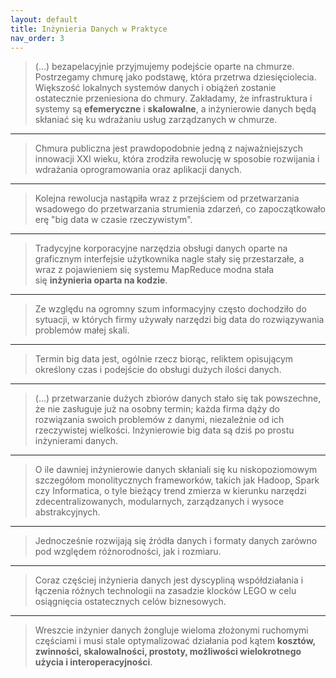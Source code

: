 ```yaml
---
layout: default
title: Inżynieria Danych w Praktyce
nav_order: 3
---
```


> (...) bezapelacyjnie przyjmujemy podejście oparte na chmurze. Postrzegamy chmurę jako podstawę, która przetrwa dziesięciolecia. Większość lokalnych systemów danych i obiążeń zostanie ostatecznie przeniesiona do chmury. Zakładamy, że infrastruktura i systemy są **efemeryczne** i **skalowalne**, a inżynierowie danych będą skłaniać się ku wdrażaniu usług zarządzanych w chmurze.

***

> Chmura publiczna jest prawdopodobnie jedną z najważniejszych innowacji XXI wieku, która zrodziła rewolucję w sposobie rozwijania i wdrażania oprogramowania oraz aplikacji danych.

***

> Kolejna rewolucja nastąpiła wraz z przejściem od przetwarzania wsadowego do przetwarzania strumienia zdarzeń, co zapoczątkowało erę "big data w czasie rzeczywistym".

***

> Tradycyjne korporacyjne narzędzia obsługi danych oparte na graficznym interfejsie użytkownika nagle stały się przestarzałe, a wraz z pojawieniem się systemu MapReduce modna stała się **inżynieria oparta na kodzie**.

***

> Ze względu na ogromny szum informacyjny często dochodziło do sytuacji, w których firmy używały narzędzi big data do rozwiązywania problemów małej skali. 

***

> Termin big data jest, ogólnie rzecz biorąc, reliktem opisującym określony czas i podejście do obsługi dużych ilości danych. 

***

> (...) przetwarzanie dużych zbiorów danych stało się tak powszechne, że nie zasługuje już na osobny termin; każda firma dąży do rozwiązania swoich problemów z danymi, niezależnie od ich rzeczywistej wielkości. Inżynierowie big data są dziś po prostu inżynierami danych. 

***

> O ile dawniej inżynierowie danych skłaniali się ku niskopoziomowym szczegółom monolitycznych frameworków, takich jak Hadoop, Spark czy Informatica, o tyle bieżący trend zmierza w kierunku narzędzi zdecentralizowanych, modularnych, zarządzanych i wysoce abstrakcyjnych. 

***

> Jednocześnie rozwijają się źródła danych i formaty danych zarówno pod względem różnorodności, jak i rozmiaru.

***

> Coraz częściej inżynieria danych jest dyscypliną współdziałania i łączenia różnych technologii na zasadzie klocków LEGO w celu osiągnięcia ostatecznych celów biznesowych.

***

> Wreszcie inżynier danych żongluje wieloma złożonymi ruchomymi częściami i musi stale optymalizować działania pod kątem **kosztów, zwinności, skalowalności, prostoty, możliwości wielokrotnego użycia i interoperacyjności**. 

